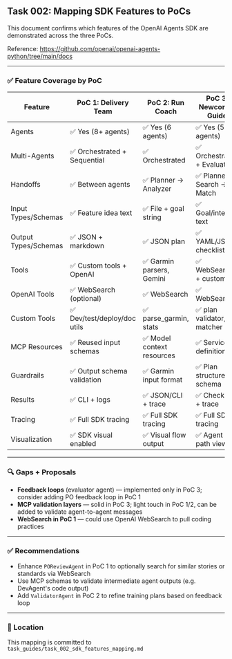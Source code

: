 ## Task 002: Mapping SDK Features to PoCs

This document confirms which features of the OpenAI Agents SDK are demonstrated across the three PoCs.

Reference: https://github.com/openai/openai-agents-python/tree/main/docs

---

### ✅ Feature Coverage by PoC

| Feature               | PoC 1: Delivery Team         | PoC 2: Run Coach           | PoC 3: Newcomer Guide       |
|-----------------------|------------------------------|-----------------------------|-----------------------------|
| Agents               | ✅ Yes (8+ agents)           | ✅ Yes (6 agents)          | ✅ Yes (5 agents)          |
| Multi-Agents         | ✅ Orchestrated + Sequential | ✅ Orchestrated             | ✅ Orchestrated + Evaluator |
| Handoffs             | ✅ Between agents            | ✅ Planner → Analyzer      | ✅ Planner → Search → Match |
| Input Types/Schemas  | ✅ Feature idea text         | ✅ File + goal string       | ✅ Goal/intent text         |
| Output Types/Schemas | ✅ JSON + markdown           | ✅ JSON plan                | ✅ YAML/JSON checklist      |
| Tools                | ✅ Custom tools + OpenAI     | ✅ Garmin parsers, Gemini   | ✅ WebSearch + custom       |
| OpenAI Tools         | ✅ WebSearch (optional)      | ✅ WebSearch                | ✅ WebSearch                |
| Custom Tools         | ✅ Dev/test/deploy/doc utils | ✅ parse_garmin, stats      | ✅ plan validator, matcher  |
| MCP Resources        | ✅ Reused input schemas      | ✅ Model context resources  | ✅ Service definitions      |
| Guardrails           | ✅ Output schema validation  | ✅ Garmin input format      | ✅ Plan structure schema    |
| Results              | ✅ CLI + logs                | ✅ JSON/CLI + trace         | ✅ Checklist + trace        |
| Tracing              | ✅ Full SDK tracing          | ✅ Full SDK tracing         | ✅ Full SDK tracing         |
| Visualization        | ✅ SDK visual enabled        | ✅ Visual flow output       | ✅ Agent path view          |

---

### 🔍 Gaps + Proposals
- **Feedback loops** (evaluator agent) — implemented only in PoC 3; consider adding PO feedback loop in PoC 1
- **MCP validation layers** — solid in PoC 3; light touch in PoC 1/2, can be added to validate agent-to-agent messages
- **WebSearch in PoC 1** — could use OpenAI WebSearch to pull coding practices

---

### ✅ Recommendations
- Enhance `POReviewAgent` in PoC 1 to optionally search for similar stories or standards via WebSearch
- Use MCP schemas to validate intermediate agent outputs (e.g. DevAgent's code output)
- Add `ValidatorAgent` in PoC 2 to refine training plans based on feedback loop

---

### 📂 Location
This mapping is committed to `task_guides/task_002_sdk_features_mapping.md`